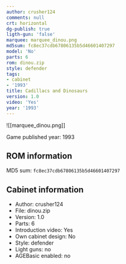 ```yaml
---
author: crusher124
comments: null
crt: horizontal
dg-publish: true
ligth-gun: 'false'
marquee: marquee_dinou.png
md5sum: fc8ec37cdb67806135b5d46601407297
model: 'No'
parts: 6
rom: dinou.zip
style: defender
tags:
- cabinet
- '1993'
title: Cadillacs and Dinosaurs
version: 1.0
video: 'Yes'
year: '1993'
---
```


![[marquee_dinou.png]]

Game published year: 1993

## ROM information

MD5 sum: `fc8ec37cdb67806135b5d46601407297` 

## Cabinet information

- Author: crusher124
- File: dinou.zip
- Version: 1.0
- Parts: 6
- Introduction video: Yes
- Own cabinet design: No
- Style: defender
- Light guns: no
- AGEBasic enabled: no


